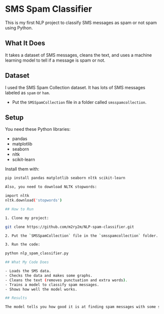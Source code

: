 # SMS Spam Classifier

This is my first NLP project to classify SMS messages as spam or not spam using Python.

## What It Does

It takes a dataset of SMS messages, cleans the text, and uses a machine learning model to tell if a message is spam or not.

## Dataset

I used the SMS Spam Collection dataset. It has lots of SMS messages labeled as `spam` or `ham`.

- Put the `SMSSpamCollection` file in a folder called `smsspamcollection`.

## Setup

You need these Python libraries:

- pandas
- matplotlib
- seaborn
- nltk
- scikit-learn

Install them with:

```bash
pip install pandas matplotlib seaborn nltk scikit-learn

Also, you need to download NLTK stopwords:

import nltk
nltk.download('stopwords')

## How to Run

1. Clone my project:

git clone https://github.com/m2ry2m/NLP-spam-classifier.git

2. Put the `SMSSpamCollection` file in the `smsspamcollection` folder.

3. Run the code:

python nlp_spam_classifier.py

## What My Code Does

- Loads the SMS data.
- Checks the data and makes some graphs.
- Cleans the text (removes punctuation and extra words).
- Trains a model to classify spam messages.
- Shows how well the model works.

## Results

The model tells you how good it is at finding spam messages with some scores.


